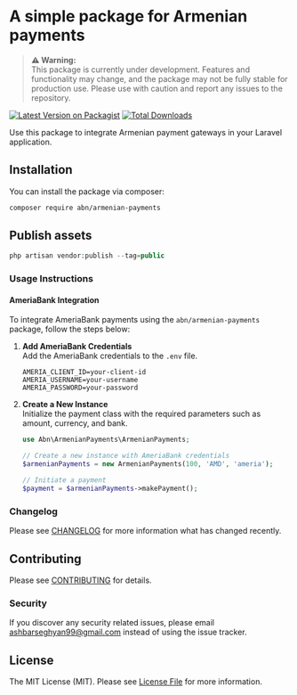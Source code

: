 # A simple package for Armenian payments

> **⚠️ Warning:**  
> This package is currently under development. Features and functionality may change, and the package may not be fully
> stable for production use. Please use with caution and report any issues to the repository.

[![Latest Version on Packagist](https://img.shields.io/packagist/v/abn/armenian-payments.svg?style=flat-square)](https://packagist.org/packages/abn/armenian-payments)
[![Total Downloads](https://img.shields.io/packagist/dt/abn/armenian-payments.svg?style=flat-square)](https://packagist.org/packages/abn/armenian-payments)

Use this package to integrate Armenian payment gateways in your Laravel application.

## Installation

You can install the package via composer:

```bash
composer require abn/armenian-payments
```

## Publish assets

```php
php artisan vendor:publish --tag=public

```

### Usage Instructions

#### AmeriaBank Integration

To integrate AmeriaBank payments using the `abn/armenian-payments` package, follow the steps below:

1. **Add AmeriaBank Credentials**  
   Add the AmeriaBank credentials to the `.env` file.

   ```env
   AMERIA_CLIENT_ID=your-client-id
   AMERIA_USERNAME=your-username
   AMERIA_PASSWORD=your-password
   ```
2. **Create a New Instance**  
   Initialize the payment class with the required parameters such as amount, currency, and bank.

   ```php
   use Abn\ArmenianPayments\ArmenianPayments;

   // Create a new instance with AmeriaBank credentials
   $armenianPayments = new ArmenianPayments(100, 'AMD', 'ameria');

   // Initiate a payment
   $payment = $armenianPayments->makePayment();

### Changelog

Please see [CHANGELOG](CHANGELOG.md) for more information what has changed recently.

## Contributing

Please see [CONTRIBUTING](CONTRIBUTING.md) for details.

### Security

If you discover any security related issues, please email ashbarseghyan99@gmail.com instead of using the issue tracker.

## License

The MIT License (MIT). Please see [License File](LICENSE.md) for more information.
